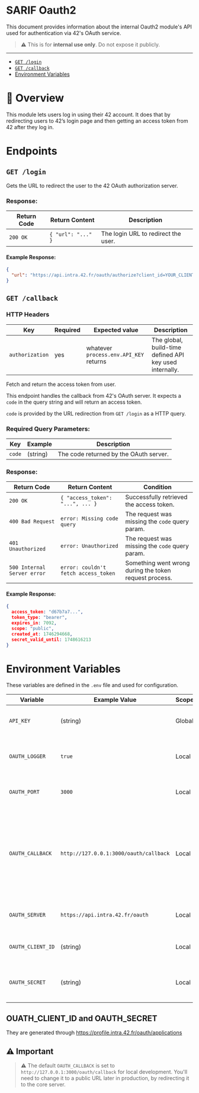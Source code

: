 # SARIF Oauth2

This document provides information about the internal Oauth2 module's API used for authentication via 42's OAuth service.

> ⚠️ This is for **internal use only**. Do not expose it publicly.

---

- [`GET /login`](#get-login)
- [`GET /callback`](#get-callback)
- [Environment Variables](#environment-variables)

# 🔐 Overview

This module lets users log in using their 42 account. It does that by redirecting users to 42’s login page and then getting an access token from 42 after they log in.

# Endpoints

## `GET /login`

Gets the URL to redirect the user to the 42 OAuth authorization server.

### Response:

| Return Code | Return Content                         | Description                          |
| ----------- | -------------------------------------- | ------------------------------------ |
| `200 OK`    | `{ "url": "..." }`                     | The login URL to redirect the user. |

#### Example Response:

```json
{
  "url": "https://api.intra.42.fr/oauth/authorize?client_id=YOUR_CLIENT_ID&callback_uri=http://127.0.0.1:3000/oauth/callback&response_type=code"
}
```

## `GET /callback`

### HTTP Headers

| Key             | Required | Expected value                         | Description                                             |
| --------------- | --------- | -------------------------------------- | ------------------------------------------------------- |
| `authorization` | yes       | whatever `process.env.API_KEY` returns | The global, build-time defined API key used internally. |

Fetch and return the access token from user.

This endpoint handles the callback from 42's OAuth server. It expects a `code` in the query string and will return an access token.

`code` is provided by the URL redirection from `GET /login` as a HTTP query.

### Required Query Parameters:

| Key   | Example         | Description                             |
| ----- | --------------- | --------------------------------------- |
| `code`| (string)  | The code returned by the OAuth server.  |

### Response:

| Return Code                 | Return Content                         | Condition                                              |
| --------------------------- | -------------------------------------- | ------------------------------------------------------ |
| `200 OK`                    | `{ "access_token": "...", ... }`           | Successfully retrieved the access token.               |
| `400 Bad Request`           | `error: Missing code query`           | The request was missing the `code` query param.  
| `401 Unauthorized`           | `error: Unauthorized`           | The request was missing the `code` query param.        |
| `500 Internal Server error` | `error: couldn't fetch access_token`  | Something went wrong during the token request process. |

#### Example Response:
```json
{
  access_token: "d67b7a7...",
  token_type: "bearer",
  expires_in: 7092,
  scope: "public",
  created_at: 1746294668,
  secret_valid_until: 1748616213
}
```

# Environment Variables

These variables are defined in the `.env` file and used for configuration.

| Variable           | Example Value                               | Scope  | Description                                                                                              |
| ------------------ | ------------------------------------------- | ------ | -------------------------------------------------------------------------------------------------------- |
| `API_KEY`          | (string)                                    | Global | The key to authorize sensitive endpoints                                                                 |
| `OAUTH_LOGGER`     | `true`                                      | Local  | Enables or disables logging for the OAuth module.                                                        |
| `OAUTH_PORT`       | `3000`                                      | Local  | The port the OAuth server listens on.                                                                    |
| `OAUTH_CALLBACK`   | `http://127.0.0.1:3000/oauth/callback`      | Local  | The callback URL where the OAuth server redirects users after login. (⚠️ see notes at the end of README) |
| `OAUTH_SERVER`     | `https://api.intra.42.fr/oauth`             | Local  | The base URL of 42’s OAuth server.                                                                       |
| `OAUTH_CLIENT_ID`  | (string)                                    | Local  | The client ID provided by 42's API.                                                                      |
| `OAUTH_SECRET`     | (string)                                    | Local  | The secret associated with the OAuth client.                                                             |

## OUATH_CLIENT_ID and OAUTH_SECRET

They are generated through https://profile.intra.42.fr/oauth/applications

## ⚠️ Important

> ⚠️ The default `OAUTH_CALLBACK` is set to `http://127.0.0.1:3000/oauth/callback` for local development. You'll need to change it to a public URL later in production, by redirecting it to the core server.